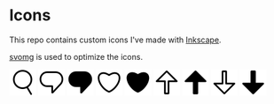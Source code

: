 # Icons

This repo contains custom icons I've made with [Inkscape](https://inkscape.org/).

[svomg](https://github.com/jakearchibald/svgomg) is used to optimize the icons.

![heart](./icons/search.svg)
![heart](./icons/comment.svg)
![heart](./icons/comment-fill.svg)
![heart](./icons/heart.svg)
![heart](./icons/heart-fill.svg)
![heart](./icons/up-arrow.svg)
![heart](./icons/up-arrow-fill.svg)
![heart](./icons/down-arrow.svg)
![heart](./icons/down-arrow-fill.svg)
